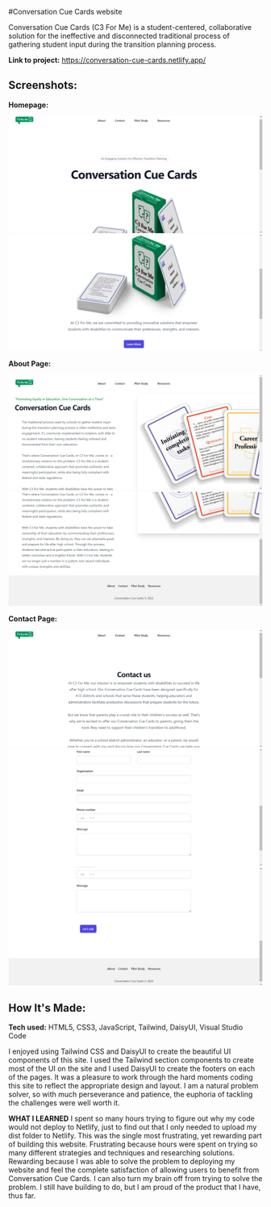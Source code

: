 #Conversation Cue Cards website

Conversation Cue Cards (C3 For Me) is a student-centered, collaborative solution for the ineffective and disconnected traditional process of gathering student input during the transition planning process.

**Link to project:** https://conversation-cue-cards.netlify.app/

## Screenshots:

**Homepage:**

![Homepage](https://raw.githubusercontent.com/asiaaitch/conversation-cue-cards-site/e739012194d37b07cba76c667204f7cc8b370c2b/images/images/cue-cards1.png)
![Homepage](https://raw.githubusercontent.com/asiaaitch/conversation-cue-cards-site/e739012194d37b07cba76c667204f7cc8b370c2b/images/images/cue-cards2.png)

**About Page:**

![About Page](https://raw.githubusercontent.com/asiaaitch/conversation-cue-cards-site/e739012194d37b07cba76c667204f7cc8b370c2b/images/images/cue-cards3.png)
![About Page](https://raw.githubusercontent.com/asiaaitch/conversation-cue-cards-site/e739012194d37b07cba76c667204f7cc8b370c2b/images/images/cue-cards4.png)

**Contact Page:**

![Contact Page](https://raw.githubusercontent.com/asiaaitch/conversation-cue-cards-site/e739012194d37b07cba76c667204f7cc8b370c2b/images/images/cue-cards5.png)
![Contact Page](https://raw.githubusercontent.com/asiaaitch/conversation-cue-cards-site/e739012194d37b07cba76c667204f7cc8b370c2b/images/images/cue-cards6.png)
![Contact Page](https://raw.githubusercontent.com/asiaaitch/conversation-cue-cards-site/e739012194d37b07cba76c667204f7cc8b370c2b/images/images/cue-cards7.png)

## How It's Made:

**Tech used:** HTML5, CSS3, JavaScript, Tailwind, DaisyUI, Visual Studio Code

I enjoyed using Tailwind CSS and DaisyUI to create the beautiful UI components of this site. I used the Tailwind section components to create most of the UI on the site and I used DaisyUI to create the footers on each of the pages. It was a pleasure to work through the hard moments coding this site to reflect the appropriate design and layout. I am a natural problem solver, so with much perseverance and patience, the euphoria of tackling the challenges were well worth it.

**WHAT I LEARNED** 
I spent so many hours trying to figure out why my code would not deploy to Netlify, just to find out that I only needed to upload my dist folder to Netlify. This was the single most frustrating, yet rewarding part of building this website. Frustrating because hours were spent on trying so many different strategies and techniques and researching solutions. Rewarding because I was able to solve the problem to deploying my website and feel the complete satisfaction of allowing users to benefit from Conversation Cue Cards. I can also turn my brain off from trying to solve the problem. I still have building to do, but I am proud of the product that I have, thus far. 
